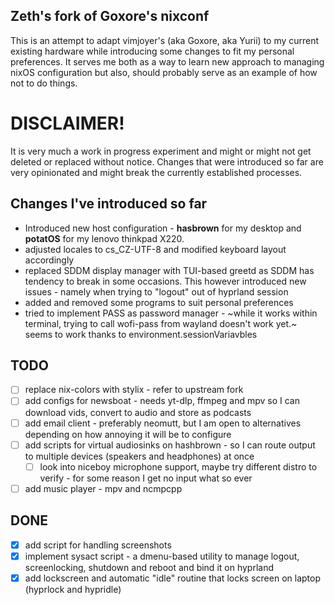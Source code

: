 ## Zeth's fork of Goxore's nixconf

This is an attempt to adapt vimjoyer's (aka Goxore, aka Yurii) to my current existing hardware while introducing some changes to fit my personal preferences. It serves me both as a way to learn new approach to managing nixOS configuration but also, should probably serve as an example of how not to do things.

# DISCLAIMER!

It is very much a work in progress experiment and might or might not get deleted or replaced without notice.
Changes that were introduced so far are very opinionated and might break the currently established processes.


## Changes I've introduced so far
  - Introduced new host configuration - **hasbrown** for my desktop and **potatOS** for my lenovo thinkpad X220.
  - adjusted locales to cs_CZ-UTF-8 and modified keyboard layout accordingly
  - replaced SDDM display manager with TUI-based greetd as SDDM has tendency to break in some occasions. This however introduced new issues - namely when trying to "logout" out of hyprland session
  - added and removed some programs to suit personal preferences
  - tried to implement PASS as password manager - ~while it works within terminal, trying to call wofi-pass from wayland doesn't work yet.~ seems to work thanks to environment.sessionVariavbles

## TODO
 - [ ] replace nix-colors with stylix - refer to upstream fork
 - [ ] add configs for newsboat - needs yt-dlp, ffmpeg and mpv so I can download vids, convert to audio and store as podcasts 
 - [ ] add email client - preferably neomutt, but I am open to alternatives depending on how annoying it will be to configure
 - [ ] add scripts for virtual audiosinks on hashbrown - so I can route output to multiple devices (speakers and headphones) at once
   - [ ] look into niceboy microphone support, maybe try different distro to verify - for some reason I get no input what so ever
 - [ ] add music player - mpv and ncmpcpp

## DONE
 - [x] add script for handling screenshots
 - [x] implement sysact script - a dmenu-based utility to manage logout, screenlocking, shutdown and reboot and bind it on hyprland
 - [x] add lockscreen and automatic "idle" routine that locks screen on laptop (hyprlock and hypridle)
